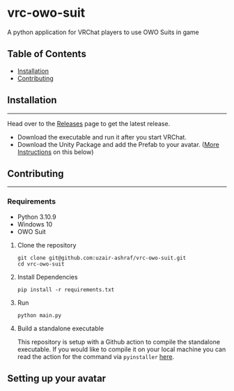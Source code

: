 # vrc-owo-suit

A python application for VRChat players to use OWO Suits in game

## Table of Contents

- [Installation](#installation)
- [Contributing](#contributing)

## Installation

---

Head over to the [Releases](https://github.com/uzair-ashraf/vrc-owo-suit/releases) page to get the latest release.

- Download the executable and run it after you start VRChat.
- Download the Unity Package and add the Prefab to your avatar. ([More Instructions](#setting-up-your-avatar) on this below)

## Contributing

---

### Requirements

- Python 3.10.9
- Windows 10
- OWO Suit

1. Clone the repository

   ```shell
   git clone git@github.com:uzair-ashraf/vrc-owo-suit.git
   cd vrc-owo-suit
   ```

1. Install Dependencies

   ```shell
   pip install -r requirements.txt
   ```

1. Run

   ```shell
   python main.py
   ```

1. Build a standalone executable

   This repository is setup with a Github action to compile the standalone executable. If you would like to compile it on your local machine you can read the action for the command via `pyinstaller` [here](./.github/workflows/release.yml).

## Setting up your avatar
